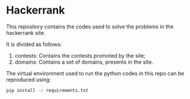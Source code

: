 # Hackerrank

This repository contains the codes used to solve the problems in the hackerrank site.

It is divided as follows:

1. contests: Contains the contests promoted by the site;
2. domains: Contains a set of domains, presents in the site.

The virtual environment used to run the python codes in this repo can be reproduced using:

```bash
pip install -r requirements.txt
```
